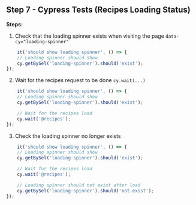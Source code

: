 ## Step 7 - Cypress Tests (Recipes Loading Status)

**Steps:**

1. Check that the loading spinner exists when visiting the page `data-cy="loading-spinner"`
```ts
    it('should show loading spinner', () => {
    // Loading spinner should show
    cy.getBySel('loading-spinner').should('exist');
});
```
2. Wait for the recipes request to be done `cy.wait(...)`
```ts
    it('should show loading spinner', () => {
    // Loading spinner should show
    cy.getBySel('loading-spinner').should('exist');

    // Wait for the recipes load
    cy.wait('@recipes');
});
```
3. Check the loading spinner no longer exists
```ts
    it('should show loading spinner', () => {
    // Loading spinner should show
    cy.getBySel('loading-spinner').should('exist');

    // Wait for the recipes load
    cy.wait('@recipes');

    // Loading spinner should not exist after load
    cy.getBySel('loading-spinner').should('not.exist');
});
```

